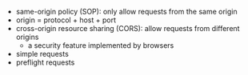 - same-origin policy (SOP): only allow requests from the same origin
- origin = protocol + host + port
- cross-origin resource sharing (CORS): allow requests from different origins
    - a security feature implemented by browsers
- simple requests
- preflight requests
